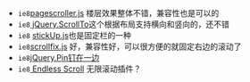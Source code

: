 + `ie8`[pagescroller.js](http://www.jq22.com/yanshi8373) 楼层效果整体不错，兼容性也是可以的
+ `ie8`[ jQuery.ScrollTo](http://www.jq22.com/yanshi605)这个根据布局支持横向和竖向的，还不错
+  `ie8` [stickUp.js](http://www.bootcss.com/p/stickup/)也是固定栏的一种
+ `ie8`[scrollfix.js](http://www.jq22.com/yanshi9192) 好，兼容性好，可以很方便的就固定右边的滚动了
+ `ie8`[jQuery.Pin钉在一边](http://www.bootcss.com/p/jquery.pin/)
+ `ie8`[ Endless Scroll](http://www.jq22.com/yanshi279) 无限滚动插件？